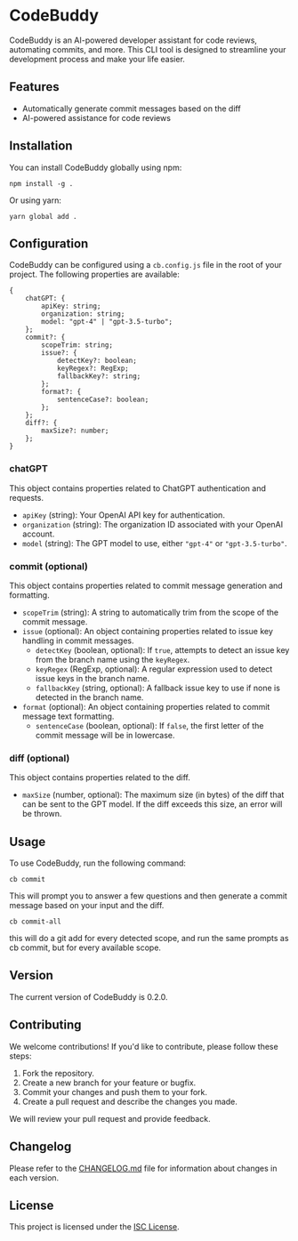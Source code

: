 # CodeBuddy

CodeBuddy is an AI-powered developer assistant for code reviews, automating commits, and more. This CLI tool is designed to streamline your development process and make your life easier.

## Features

-   Automatically generate commit messages based on the diff
-   AI-powered assistance for code reviews

## Installation

You can install CodeBuddy globally using npm:

```
npm install -g .
```

Or using yarn:

```
yarn global add .
```

## Configuration

CodeBuddy can be configured using a `cb.config.js` file in the root of your project. The following properties are available:

```
{
    chatGPT: {
        apiKey: string;
        organization: string;
        model: "gpt-4" | "gpt-3.5-turbo";
    };
    commit?: {
        scopeTrim: string;
        issue?: {
            detectKey?: boolean;
            keyRegex?: RegExp;
            fallbackKey?: string;
        };
        format?: {
            sentenceCase?: boolean;
        };
    };
    diff?: {
        maxSize?: number;
    };
}
```

### chatGPT

This object contains properties related to ChatGPT authentication and requests.

-   `apiKey` (string): Your OpenAI API key for authentication.
-   `organization` (string): The organization ID associated with your OpenAI account.
-   `model` (string): The GPT model to use, either `"gpt-4"` or `"gpt-3.5-turbo"`.

### commit (optional)

This object contains properties related to commit message generation and formatting.

-   `scopeTrim` (string): A string to automatically trim from the scope of the commit message.
-   `issue` (optional): An object containing properties related to issue key handling in commit messages.
    -   `detectKey` (boolean, optional): If `true`, attempts to detect an issue key from the branch name using the `keyRegex`.
    -   `keyRegex` (RegExp, optional): A regular expression used to detect issue keys in the branch name.
    -   `fallbackKey` (string, optional): A fallback issue key to use if none is detected in the branch name.
-   `format` (optional): An object containing properties related to commit message text formatting.
    -   `sentenceCase` (boolean, optional): If `false`, the first letter of the commit message will be in lowercase.

### diff (optional)

This object contains properties related to the diff.

-   `maxSize` (number, optional): The maximum size (in bytes) of the diff that can be sent to the GPT model. If the diff exceeds this size, an error will be thrown.

## Usage

To use CodeBuddy, run the following command:

```
cb commit
```

This will prompt you to answer a few questions and then generate a commit message based on your input and the diff.

```
cb commit-all
```

this will do a git add for every detected scope, and run the same prompts as cb commit, but for every available scope.

## Version

The current version of CodeBuddy is 0.2.0.

## Contributing

We welcome contributions! If you'd like to contribute, please follow these steps:

1. Fork the repository.
2. Create a new branch for your feature or bugfix.
3. Commit your changes and push them to your fork.
4. Create a pull request and describe the changes you made.

We will review your pull request and provide feedback.

## Changelog

Please refer to the [CHANGELOG.md](CHANGELOG.md) file for information about changes in each version.

## License

This project is licensed under the [ISC License](LICENSE).
